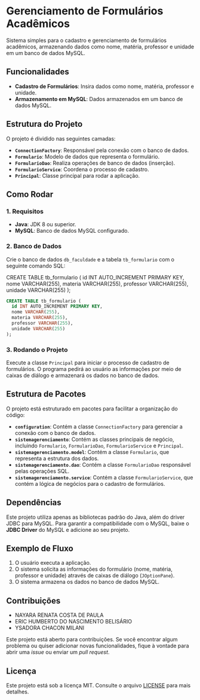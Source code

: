 # Gerenciamento de Formulários Acadêmicos

Sistema simples para o cadastro e gerenciamento de formulários acadêmicos, armazenando dados como nome, matéria, professor e unidade em um banco de dados MySQL.

## Funcionalidades

- **Cadastro de Formulários**: Insira dados como nome, matéria, professor e unidade.
- **Armazenamento em MySQL**: Dados armazenados em um banco de dados MySQL.

## Estrutura do Projeto

O projeto é dividido nas seguintes camadas:

- **`ConnectionFactory`**: Responsável pela conexão com o banco de dados.
- **`Formulario`**: Modelo de dados que representa o formulário.
- **`FormularioDao`**: Realiza operações de banco de dados (inserção).
- **`FormularioService`**: Coordena o processo de cadastro.
- **`Principal`**: Classe principal para rodar a aplicação.

## Como Rodar

### 1. Requisitos

- **Java**: JDK 8 ou superior.
- **MySQL**: Banco de dados MySQL configurado.

### 2. Banco de Dados

Crie o banco de dados `db_faculdade` e a tabela `tb_formulario` com o seguinte comando SQL:

CREATE TABLE tb_formulario (
  id INT AUTO_INCREMENT PRIMARY KEY,
  nome VARCHAR(255),
  materia VARCHAR(255),
  professor VARCHAR(255),
  unidade VARCHAR(255)
);


```sql
CREATE TABLE tb_formulario (
  id INT AUTO_INCREMENT PRIMARY KEY,
  nome VARCHAR(255),
  materia VARCHAR(255),
  professor VARCHAR(255),
  unidade VARCHAR(255)
);
```

### 3. Rodando o Projeto

Execute a classe `Principal` para iniciar o processo de cadastro de formulários. O programa pedirá ao usuário as informações por meio de caixas de diálogo e armazenará os dados no banco de dados.

## Estrutura de Pacotes

O projeto está estruturado em pacotes para facilitar a organização do código:

- **`configuration`**: Contém a classe `ConnectionFactory` para gerenciar a conexão com o banco de dados.
- **`sistemagerenciamento`**: Contém as classes principais de negócio, incluindo `Formulario`, `FormularioDao`, `FormularioService` e `Principal`.
- **`sistemagerenciamento.model`**: Contém a classe `Formulario`, que representa a estrutura dos dados.
- **`sistemagerenciamento.dao`**: Contém a classe `FormularioDao` responsável pelas operações SQL.
- **`sistemagerenciamento.service`**: Contém a classe `FormularioService`, que contém a lógica de negócios para o cadastro de formulários.

## Dependências

Este projeto utiliza apenas as bibliotecas padrão do Java, além do driver JDBC para MySQL. Para garantir a compatibilidade com o MySQL, baixe o **JDBC Driver** do MySQL e adicione ao seu projeto.

## Exemplo de Fluxo

1. O usuário executa a aplicação.
2. O sistema solicita as informações do formulário (nome, matéria, professor e unidade) através de caixas de diálogo (`JOptionPane`).
3. O sistema armazena os dados no banco de dados MySQL.

## Contribuições

- NAYARA RENATA COSTA DE PAULA
- ERIC HUMBERTO DO NASCIMENTO BELISÁRIO
- YSADORA CHACON MILANI

Este projeto está aberto para contribuições. Se você encontrar algum problema ou quiser adicionar novas funcionalidades, fique à vontade para abrir uma *issue* ou enviar um *pull request*.

## Licença

Este projeto está sob a licença MIT. Consulte o arquivo [LICENSE](LICENSE) para mais detalhes.
